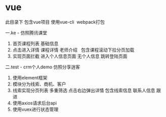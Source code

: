 # vue

此目录下 包含vue项目
使用vue-cli  webpack打包

一.ke - 仿照腾讯课堂  
1. 首页课程列表 基础信息
2. 点击进入详情 课程详情 老师介绍   包含课程滚动下拉分页加载
3. 实现页面拦截 进入个人信息页面 无个人信息 跳转登陆页面

二.test - crm个人demo 仿照分享逍客
1. 使用element框架 
2. 模块分为线索、商机、客户
3. 线索实现分页列表 多重筛选 点击右边弹出详情 包含线索信息 联系人信息 跟进
4. 使用axios请求后台api 
5. 使用vuex进行状态管理
